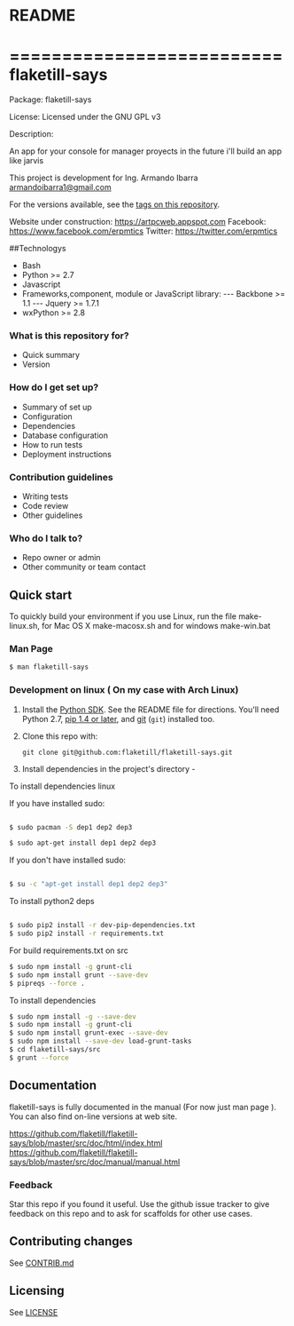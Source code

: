 # README #

==========================
flaketill-says
==========================

Package: flaketill-says

License: Licensed under the GNU GPL v3

Description:

An app for your console for manager proyects in the future i'll build an app like jarvis

This project is development for Ing. Armando Ibarra <armandoibarra1@gmail.com>

For the versions available, see the [tags on this repository](https://github.com/flaketill/flaketill-says/tags). 

Website under construction: https://artpcweb.appspot.com
Facebook: https://www.facebook.com/erpmtics
Twitter: https://twitter.com/erpmtics

##Technologys

* Bash
* Python >= 2.7
* Javascript 
* Frameworks,component, module or JavaScript library: 
	--- Backbone >= 1.1 
	--- Jquery >=  1.7.1
* wxPython >= 2.8 

### What is this repository for? ###

* Quick summary
* Version

### How do I get set up? ###

* Summary of set up
* Configuration
* Dependencies
* Database configuration
* How to run tests
* Deployment instructions

### Contribution guidelines ###

* Writing tests
* Code review
* Other guidelines

### Who do I talk to? ###

* Repo owner or admin
* Other community or team contact

## Quick start

To quickly build your environment if you use Linux, run the 
file make-linux.sh, for Mac OS X make-macosx.sh and for windows
make-win.bat


### Man Page

```bash
$ man flaketill-says
```

### Development on linux ( On my case with Arch Linux)


1. Install the [Python SDK](https://www.python.org/downloads/).
See the README file for directions. You'll need Python 2.7, [pip 1.4 or later](http://www.pip-installer.org/en/latest/installing.html), and [git](https://git-scm.com/downloads) (`git`) installed too.


2. Clone this repo with:

   ```
   git clone git@github.com:flaketill/flaketill-says.git
   ```
3. Install dependencies in the project's directory -

To install dependencies linux

If you have installed sudo:

```bash

$ sudo pacman -S dep1 dep2 dep3

$ sudo apt-get install dep1 dep2 dep3
```

If you don't have installed sudo:

```bash

$ su -c "apt-get install dep1 dep2 dep3"

```

To install python2 deps 

```bash

$ sudo pip2 install -r dev-pip-dependencies.txt
$ sudo pip2 install -r requirements.txt
```

For build requirements.txt on src

```bash
$ sudo npm install -g grunt-cli
$ sudo npm install grunt --save-dev
$ pipreqs --force .
```

To install dependencies


```bash
$ sudo npm install -g --save-dev
$ sudo npm install -g grunt-cli
$ sudo npm install grunt-exec --save-dev
$ sudo npm install --save-dev load-grunt-tasks
$ cd flaketill-says/src
$ grunt --force
```

Documentation
-------------

flaketill-says is fully documented in the manual (For now just man page ).  
You can also find on-line versions at web site. 

https://github.com/flaketill/flaketill-says/blob/master/src/doc/html/index.html
https://github.com/flaketill/flaketill-says/blob/master/src/doc/manual/manual.html 


### Feedback

Star this repo if you found it useful. Use the github issue tracker to give feedback on this repo and to ask for scaffolds for other use cases.

## Contributing changes

See [CONTRIB.md](CONTRIB.md)

## Licensing
See [LICENSE](LICENSE)
